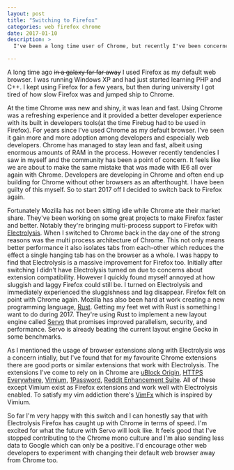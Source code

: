 ```yaml
---
layout: post
title: "Switching to Firefox"
categories: web firefox chrome
date: 2017-01-10
description: >
  I've been a long time user of Chrome, but recently I've been concerned about the Chrome mono culture which is why I am switching back to Firefox as my default browser.

---
```




A long time ago ~~in a galaxy far far away~~ I used Firefox as my default web browser. I was running Windows XP and had just started learning PHP and C++. I kept using Firefox for a few years, but then during university I got tired of how slow Firefox was and jumped ship to Chrome.



At the time Chrome was new and shiny, it was lean and fast. Using Chrome was a refreshing experience and it provided a better developer experience with its built in developers tools(at the time Firebug had to be used in Firefox). For years since I've used Chrome as my default browser. I've seen it gain more and more adoption among developers and especially web developers. Chrome has managed to stay lean and fast, albeit using enormous amounts of RAM in the process. However recently tendencies I saw in myself and the community has been a point of concern. It feels like we are about to make the same mistake that was made with IE6 all over again with Chrome. Developers are developing in Chrome and often end up building for Chrome without other browsers as an afterthought. I have been guilty of this myself. So to start 2017 off I decided to switch back to Firefox again. 



Fortunately Mozilla has not been sitting idle while Chrome ate their market share. They've been working on some great projects to make Firefox faster and better. Notably they're bringing multi-process support to Firefox with [Electrolysis](https://wiki.mozilla.org/Electrolysis). When I switched to Chrome back in the day one of the strong reasons was the multi process architecture of Chrome. This not only means better performance it also isolates tabs from each-other which reduces the effect a single hanging tab has on the browser as a whole. I was happy to find that Electrolysis is a massive improvement for Firefox too. Initially after switching I didn't have Electrolysis turned on due to concerns about extension compatibility. However I quickly found myself annoyed at how sluggish and laggy Firefox could still be. I turned on Electrolysis and immediately experienced the sluggishness and lag disappear. Firefox felt on point with Chrome again. Mozilla has also been hard at work creating a new programming language, [Rust](https://www.rust-lang.org/en-US/). Getting my feet wet with Rust is something I want to do during 2017. They're using Rust to implement a new layout engine called [Servo](https://servo.org/) that promises improved parallelism, security, and performance. Servo is already beating the current layout engine Gecko in some benchmarks.

As I mentioned the usage of browser extensions along with Electrolysis was a concern intially, but I've found that for my favourite Chrome extensions there are good ports or similar extensions that work with Electrolysis. The extensions I've come to rely on in Chrome are [uBlock Origin](https://www.ublock.org/), [HTTPS Everywhere](https://www.eff.org/https-everywhere), [Vimium](https://chrome.google.com/webstore/detail/vimium/dbepggeogbaibhgnhhndojpepiihcmeb), [1Password](https://agilebits.com/onepassword/extensions), [Reddit Enhancement Suite](http://redditenhancementsuite.com/). All of these except Vimium exist as Firefox extensions and work well with Electrolysis enabled. To satisfy my vim addiction there's [VimFx](https://addons.mozilla.org/en-US/firefox/addon/vimfx/) which is inspired by Vimium. 



So far I'm very happy with this switch and I can honestly say that with Electrolysis Firefox has caught up with Chrome in terms of speed. I'm excited for what the future with Servo will look like. It feels good that I've stopped contributing to the Chrome mono culture and I'm also sending less data to Google which can only be a positive. I'd encourage other web developers to experiment with changing their default web browser away from Chrome too. 




